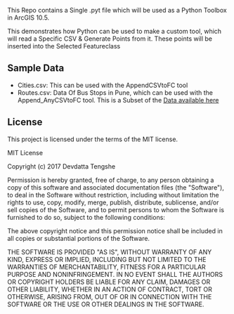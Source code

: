 This Repo contains a Single .pyt file which will be used as a Python Toolbox in ArcGIS 10.5.

This demonstrates how Python can be used to make a custom tool, which will read a Specific CSV & Generate Points from it. These points will be inserted into the Selected Featureclass


Sample Data
------
* Cities.csv: This can be used with the AppendCSVtoFC tool
* Routes.csv: Data Of Bus Stops in Pune, which can be used with the Append_AnyCSVtoFC tool. This is a Subset of the [Data available here](http://opendata.punecorporation.org/Citizen/CitizenDatasets/Index?categoryId=15)


License
------
This project is licensed under the terms of the MIT license.

MIT License

Copyright (c) 2017 Devdatta Tengshe

Permission is hereby granted, free of charge, to any person obtaining a copy
of this software and associated documentation files (the "Software"), to deal
in the Software without restriction, including without limitation the rights
to use, copy, modify, merge, publish, distribute, sublicense, and/or sell
copies of the Software, and to permit persons to whom the Software is
furnished to do so, subject to the following conditions:

The above copyright notice and this permission notice shall be included in all
copies or substantial portions of the Software.

THE SOFTWARE IS PROVIDED "AS IS", WITHOUT WARRANTY OF ANY KIND, EXPRESS OR
IMPLIED, INCLUDING BUT NOT LIMITED TO THE WARRANTIES OF MERCHANTABILITY,
FITNESS FOR A PARTICULAR PURPOSE AND NONINFRINGEMENT. IN NO EVENT SHALL THE
AUTHORS OR COPYRIGHT HOLDERS BE LIABLE FOR ANY CLAIM, DAMAGES OR OTHER
LIABILITY, WHETHER IN AN ACTION OF CONTRACT, TORT OR OTHERWISE, ARISING FROM,
OUT OF OR IN CONNECTION WITH THE SOFTWARE OR THE USE OR OTHER DEALINGS IN THE
SOFTWARE.